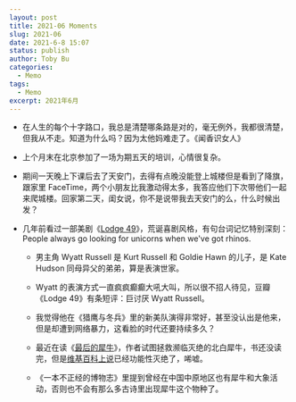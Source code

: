 ```yaml
---
layout: post
title: 2021-06 Moments
slug: 2021-06
date: 2021-6-8 15:07
status: publish
author: Toby Bu
categories:
  - Memo
tags:
  - Memo
excerpt: 2021年6月
---
```



- 在人生的每个十字路口，我总是清楚哪条路是对的，毫无例外，我都很清楚，但我从不走。知道为什么吗？因为太他妈难走了。《闻香识女人》

- 上个月末在北京参加了一场为期五天的培训，心情很复杂。

- 期间一天晚上下课后去了天安门，去得有点晚没能登上城楼但是看到了降旗，跟家里 FaceTime，两个小朋友比我激动得太多，我答应他们下次带他们一起来爬城楼。回家第二天，闺女说，你不是说带我去天安门的么，什么时候出发？

- 几年前看过一部美剧《[Lodge 49](https://movie.douban.com/subject/26887176/)》，荒诞喜剧风格，有句台词记忆特别深刻：People always go looking for unicorns when we've got rhinos.

  - 男主角 Wyatt Russell 是 Kurt Russell 和 Goldie Hawn 的儿子，是 Kate Hudson 同母异父的弟弟，算是表演世家。

  - Wyatt 的表演方式一直疯疯癫癫大吼大叫，所以很不招人待见，豆瓣《Lodge 49》有条短评：巨讨厌 Wyatt Russell。

  - 我觉得他在《猎鹰与冬兵》里的新美队演得非常好，甚至没认出是他来，但是却遭到网络暴力，这看脸的时代还要持续多久？

  - 最近在读《[最后的犀牛](https://book.douban.com/subject/35317084/)》，作者试图拯救濒临灭绝的北白犀牛，书还没读完，但是[维基百科上说](https://zh.wikipedia.org/wiki/%E5%8C%97%E7%99%BD%E7%8A%80)已经功能性灭绝了，唏嘘。

  - 《一本不正经的博物志》里提到曾经在中国中原地区也有犀牛和大象活动，否则也不会有那么多古诗里出现犀牛这个物种了。
